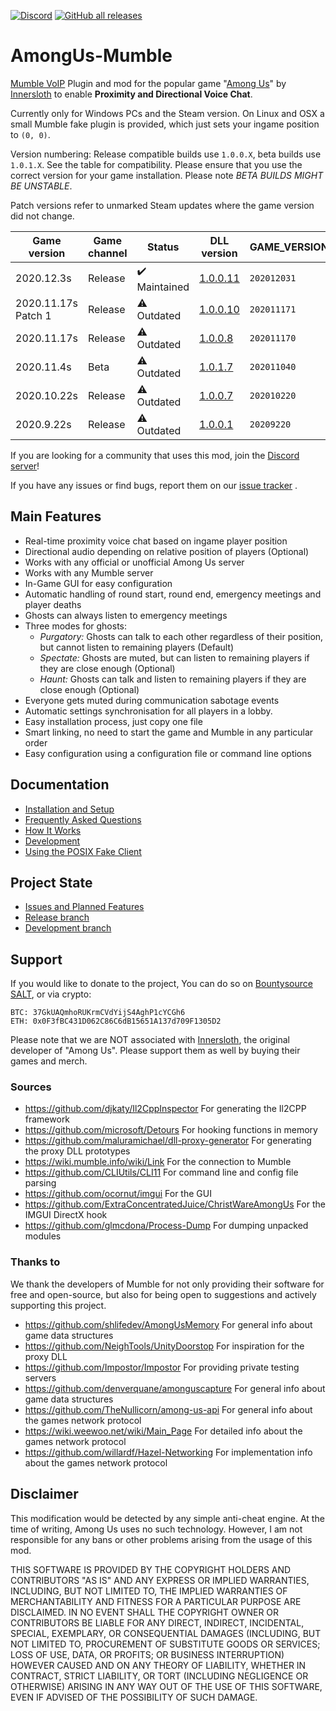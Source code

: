 [![Discord](https://img.shields.io/discord/767166243303587882?color=cornflowerblue&label=Discord&logo=Discord&logoColor=white)](https://discord.gg/4UkHEJ5sqg)  [![GitHub all releases](https://img.shields.io/github/downloads/StarGate01/AmongUs-Mumble/total?label=Downloads)](https://github.com/StarGate01/AmongUs-Mumble/releases/)

# AmongUs-Mumble
[Mumble VoIP](https://www.mumble.info/) Plugin and mod for the popular game "[Among Us](https://store.steampowered.com/app/945360/Among_Us/)" by [Innersloth](http://www.innersloth.com/) to enable **Proximity and Directional Voice Chat**.

Currently only for Windows PCs and the Steam version. On Linux and OSX a small Mumble fake plugin is provided, which just sets your ingame position to `(0, 0)`.

Version numbering: Release compatible builds use `1.0.0.X`, beta builds use `1.0.1.X`. See the table for compatibility. Please ensure that you use the correct version for your game installation. Please note *BETA BUILDS MIGHT BE UNSTABLE*.

Patch versions refer to unmarked Steam updates where the game version did not change.

| Game version         | Game channel | Status                        | DLL version                                                                     | GAME_VERSION |
| -------------------- | ------------ | ----------------------------- | ------------------------------------------------------------------------------- | ------------ |
| 2020.12.3s           | Release      | :heavy_check_mark: Maintained | [1.0.0.11](https://github.com/StarGate01/AmongUs-Mumble/releases/tag/v1.0.0.11) | `202012031`  |
| 2020.11.17s Patch 1  | Release      | :warning: Outdated            | [1.0.0.10](https://github.com/StarGate01/AmongUs-Mumble/releases/tag/v1.0.0.10) | `202011171`  |
| 2020.11.17s          | Release      | :warning: Outdated            | [1.0.0.8](https://github.com/StarGate01/AmongUs-Mumble/releases/tag/v1.0.0.8)   | `202011170`  |
| 2020.11.4s           | Beta         | :warning: Outdated            | [1.0.1.7](https://github.com/StarGate01/AmongUs-Mumble/releases/tag/v1.0.1.7)   | `202011040`  |
| 2020.10.22s          | Release      | :warning: Outdated            | [1.0.0.7](https://github.com/StarGate01/AmongUs-Mumble/releases/tag/v1.0.0.7)   | `202010220`  |
| 2020.9.22s           | Release      | :warning: Outdated            | [1.0.0.1](https://github.com/StarGate01/AmongUs-Mumble/releases/tag/v1.0.0.1)   | `20209220`   |

If you are looking for a community that uses this mod, join the [Discord server](https://discord.gg/4UkHEJ5sqg)!

If you have any issues or find bugs, report them on our [issue tracker](https://github.com/StarGate01/AmongUs-Mumble/issues) .

## Main Features
 - Real-time proximity voice chat based on ingame player position
 - Directional audio depending on relative position of players (Optional)
 - Works with any official or unofficial Among Us server
 - Works with any Mumble server
 - In-Game GUI for easy configuration
 - Automatic handling of round start, round end, emergency meetings and player deaths
 - Ghosts can always listen to emergency meetings
 - Three modes for ghosts:
   - *Purgatory:* Ghosts can talk to each other regardless of their position, but cannot listen to remaining players (Default)
   - *Spectate:* Ghosts are muted, but can listen to remaining players if they are close enough (Optional)
   - *Haunt:* Ghosts can talk and listen to remaining players if they are close enough (Optional)
 - Everyone gets muted during communication sabotage events
 - Automatic settings synchronisation for all players in a lobby.
 - Easy installation process, just copy one file
 - Smart linking, no need to start the game and Mumble in any particular order
 - Easy configuration using a configuration file or command line options

## Documentation
 - [Installation and Setup](https://github.com/StarGate01/AmongUs-Mumble/wiki/Installation-and-Setup)
 - [Frequently Asked Questions](https://github.com/StarGate01/AmongUs-Mumble/wiki/Frequently-Asked-Questions)
 - [How It Works](https://github.com/StarGate01/AmongUs-Mumble/wiki/How-It-Works)
 - [Development](https://github.com/StarGate01/AmongUs-Mumble/wiki/Development)
 - [Using the POSIX Fake Client](https://github.com/StarGate01/AmongUs-Mumble/wiki/Using-the-POSIX-Fake-Client)

## Project State
 - [Issues and Planned Features](https://github.com/StarGate01/AmongUs-Mumble/projects/1)
 - [Release branch](https://github.com/StarGate01/AmongUs-Mumble/tree/master)
 - [Development branch](https://github.com/StarGate01/AmongUs-Mumble/tree/dev)

## Support
If you would like to donate to the project, You can do so on [Bountysource SALT](https://salt.bountysource.com/teams/team-esdg), or via crypto:
```
BTC: 37GkUAQmhoRUKrmCVdYijS4AghP1cYCGh6
ETH: 0x0F3fBC431D062C86C6dB15651A137d709F1305D2
```

Please note that we are NOT associated with [Innersloth](http://www.innersloth.com/), the original developer of "Among Us". Please support them as well by buying their games and merch.

### Sources

 - https://github.com/djkaty/Il2CppInspector For generating the Il2CPP framework
 - https://github.com/microsoft/Detours For hooking functions in memory
 - https://github.com/maluramichael/dll-proxy-generator For generating the proxy DLL prototypes
 - https://wiki.mumble.info/wiki/Link For the connection to Mumble
 - https://github.com/CLIUtils/CLI11 For command line and config file parsing
 - https://github.com/ocornut/imgui For the GUI
 - https://github.com/ExtraConcentratedJuice/ChristWareAmongUs For the IMGUI DirectX hook
 - https://github.com/glmcdona/Process-Dump For dumping unpacked modules

### Thanks to

We thank the developers of Mumble for not only providing their software for free and open-source, but also for being open to suggestions and actively supporting this project.

 - https://github.com/shlifedev/AmongUsMemory For general info about game data structures
 - https://github.com/NeighTools/UnityDoorstop For inspiration for the proxy DLL
 - https://github.com/Impostor/Impostor For providing private testing servers
 - https://github.com/denverquane/amonguscapture For general info about game data structures
 - https://github.com/TheNullicorn/among-us-api For general info about the games network protocol
 - https://wiki.weewoo.net/wiki/Main_Page For detailed info about the games network protocol
 - https://github.com/willardf/Hazel-Networking For implementation info about the games network protocol


## Disclaimer

This modification would be detected by any simple anti-cheat engine. At the time of writing, Among Us uses no such technology. However, I am not responsible for any bans or other problems arising from the usage of this mod. 

THIS SOFTWARE IS PROVIDED BY THE COPYRIGHT HOLDERS AND CONTRIBUTORS
"AS IS" AND ANY EXPRESS OR IMPLIED WARRANTIES, INCLUDING, BUT NOT
LIMITED TO, THE IMPLIED WARRANTIES OF MERCHANTABILITY AND FITNESS FOR
A PARTICULAR PURPOSE ARE DISCLAIMED. IN NO EVENT SHALL THE COPYRIGHT
OWNER OR CONTRIBUTORS BE LIABLE FOR ANY DIRECT, INDIRECT, INCIDENTAL,
SPECIAL, EXEMPLARY, OR CONSEQUENTIAL DAMAGES (INCLUDING, BUT NOT
LIMITED TO, PROCUREMENT OF SUBSTITUTE GOODS OR SERVICES; LOSS OF USE,
DATA, OR PROFITS; OR BUSINESS INTERRUPTION) HOWEVER CAUSED AND ON ANY
THEORY OF LIABILITY, WHETHER IN CONTRACT, STRICT LIABILITY, OR TORT
(INCLUDING NEGLIGENCE OR OTHERWISE) ARISING IN ANY WAY OUT OF THE USE
OF THIS SOFTWARE, EVEN IF ADVISED OF THE POSSIBILITY OF SUCH DAMAGE.
